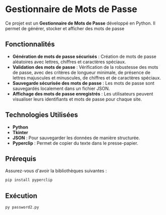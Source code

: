 # Gestionnaire de Mots de Passe

Ce projet est un **Gestionnaire de Mots de Passe** développé en Python. Il permet de générer, stocker et afficher des mots de passe 
## Fonctionnalités

- **Génération de mots de passe sécurisés** : Création de mots de passe aléatoires avec lettres, chiffres et caractères spéciaux.
- **Validation des mots de passe** : Vérification de la robustesse des mots de passe, avec des critères de longueur minimale, de présence de lettres majuscules et minuscules, de chiffres et de caractères spéciaux.
- **Sauvegarde sécurisée des mots de passe** : Les mots de passe sont sauvegardés localement dans un fichier JSON.
- **Affichage des mots de passe enregistrés** : Les utilisateurs peuvent visualiser leurs identifiants et mots de passe pour chaque site.

## Technologies Utilisées

- **Python**
- **Tkinter** 
- **JSON** : Pour sauvegarder les données de manière structurée.
- **Pyperclip** : Permet de copier du texte dans le presse-papier.

## Prérequis

Assurez-vous d'avoir la bibliothèques suivantes :
```bash
pip install pyperclip
```
## Exécution

```python
py password2.py 
```

